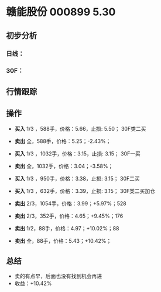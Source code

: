# 赣能股份 000899 5.30
## 初步分析
### 日线：
  
### 30F：
  
## 行情跟踪
  
## 操作
  - **买入** 1/3 ，588手，价格：5.66，止损: 5.50； 30F类二买
  - **卖出** 全，588手，价格：5.25；-2.43%；

  - **买入** 1/3 ，1032手，价格：3.15，止损: 3.15； 30F一买
  - **卖出** 全，1032手，价格：3.04；-3.58%；

  - **买入** 1/3 ，950手，价格：3.38，止损: 3.15； 30F二买
  - **买入** 1/3 ，632手，价格：3.39，止损: 3.15； 30F类二买加仓
  - **卖出** 2/3，1054手，价格：3.99；+5.97%；528
  - **卖出** 2/3，352手，价格：4.65；+9.45%；176
  - **卖出** 1/2，88手，价格：4.97；+10.02%；88
  - **卖出** 全，88手，价格：5.43；+10.42%；

## 总结
  - 卖的有点早，后面也没有找到机会再进
  - 收益：+10.42%